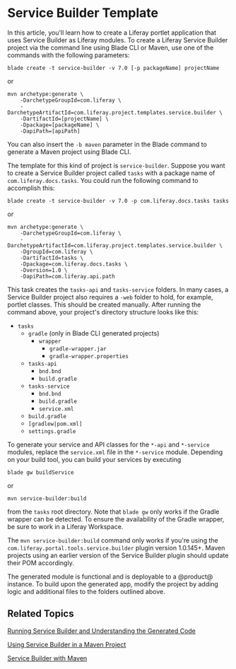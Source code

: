# Service Builder Template [](id=using-the-service-builder-template)

In this article, you'll learn how to create a Liferay portlet application that
uses Service Builder as Liferay modules. To create a Liferay Service Builder
project via the command line using Blade CLI or Maven, use one of the commands
with the following parameters:

    blade create -t service-builder -v 7.0 [-p packageName] projectName

or

    mvn archetype:generate \
        -DarchetypeGroupId=com.liferay \
        -DarchetypeArtifactId=com.liferay.project.templates.service.builder \
        -DartifactId=[projectName] \
        -Dpackage=[packageName] \
        -DapiPath=[apiPath]

You can also insert the `-b maven` parameter in the Blade command to generate a
Maven project using Blade CLI.

The template for this kind of project is `service-builder`. Suppose you want to
create a Service Builder project called `tasks` with a package name of
`com.liferay.docs.tasks`. You could run the following command to accomplish
this:

    blade create -t service-builder -v 7.0 -p com.liferay.docs.tasks tasks

or

    mvn archetype:generate \
        -DarchetypeGroupId=com.liferay \
        -DarchetypeArtifactId=com.liferay.project.templates.service.builder \
        -DgroupId=com.liferay \
        -DartifactId=tasks \
        -Dpackage=com.liferay.docs.tasks \
        -Dversion=1.0 \
        -DapiPath=com.liferay.api.path

<!-- How do we set apiPath param in blade command? -Cody -->

This task creates the `tasks-api` and `tasks-service` folders. In many cases, a
Service Builder project also requires a `-web` folder to hold, for example,
portlet classes. This should be created manually. After running the command
above, your project's directory structure looks like this:

- `tasks`
    - `gradle` (only in Blade CLI generated projects)
        - `wrapper`
            - `gradle-wrapper.jar`
            - `gradle-wrapper.properties`
    - `tasks-api`
        - `bnd.bnd`
        - `build.gradle`
    - `tasks-service`
        - `bnd.bnd`
        - `build.gradle`
        - `service.xml`
    - `build.gradle`
    - `[gradlew|pom.xml]`
    - `settings.gradle`

To generate your service and API classes for the `*-api` and `*-service`
modules, replace the `service.xml` file in the `*-service` module. Depending on
your build tool, you can build your services by executing

    blade gw buildService

or

    mvn service-builder:build

from the `tasks` root directory. Note that `blade gw` only works if the Gradle
wrapper can be detected. To ensure the availability of the Gradle wrapper, be
sure to work in a Liferay Workspace.

The `mvn service-builder:build` command only works if you're using the
`com.liferay.portal.tools.service.builder` plugin version 1.0.145+. Maven
projects using an earlier version of the Service Builder plugin should update
their POM accordingly.

The generated module is functional and is
deployable to a @product@ instance. To build upon the generated app, modify the
project by adding logic and additional files to the folders outlined above.

## Related Topics  [](id=related-topics)

[Running Service Builder and Understanding the Generated Code](/develop/tutorials/-/knowledge_base/7-0/running-service-builder-and-understanding-the-generated-code)

[Using Service Builder in a Maven Project](/develop/tutorials/-/knowledge_base/7-0/using-service-builder-in-a-maven-project)

[Service Builder with Maven](/develop/reference/-/knowledge_base/7-0/service-builder-with-maven)
